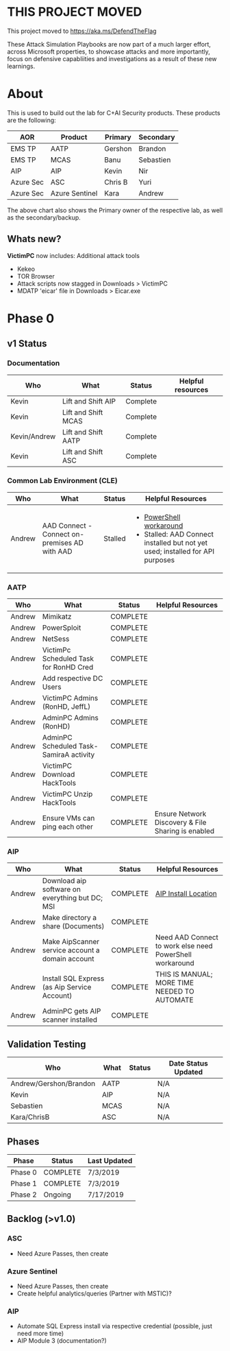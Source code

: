 # THIS PROJECT MOVED
This project moved to https://aka.ms/DefendTheFlag

These Attack Simulation Playbooks are now part of a much larger effort, across Microsoft properties, to showcase attacks and more importantly, focus on defensive capabliities and investigations as a result of these new learnings.


# About
This is used to build out the lab for C+AI Security products.  These products are the following:

|AOR|Product|Primary|Secondary|
|---|-------|-------|---------|
|EMS TP|AATP|Gershon|Brandon|
|EMS TP|MCAS|Banu|Sebastien|
|AIP| AIP| Kevin| Nir |
|Azure Sec| ASC | Chris B| Yuri|
|Azure Sec | Azure Sentinel|Kara|Andrew|

The above chart also shows the Primary owner of the respective lab, as well as the secondary/backup.

## Whats new?
**VictimPC** now includes:
Additional attack tools
* Kekeo
* TOR Browser
* Attack scripts now stagged in Downloads > VictimPC
* MDATP 'eicar' file in Downloads > Eicar.exe

# Phase 0

## v1 Status

### Documentation
| Who | What | Status | Helpful resources|
|-----|------|--------|------------------|
|Kevin|Lift and Shift AIP| Complete|  |
|Kevin|Lift and Shift MCAS| Complete| |
|Kevin/Andrew|Lift and Shift AATP| Complete| |
|Kevin|Lift and Shift ASC| Complete|  |

### Common Lab Environment (CLE)

| Who | What | Status | Helpful Resources|
|-----|------|--------|------------------|
|Andrew| AAD Connect - Connect on-premises AD with AAD | Stalled | <ul><li>[PowerShell workaround](https://mikecrowley.us/2015/10/11/azure-ad-connect-powershell-cmdlets/)<li>Stalled: AAD Connect installed but not yet used; installed for API purposes |

### AATP
| Who | What | Status | Helpful Resources |
|-----|------|--------|-------------------|
|Andrew|Mimikatz|COMPLETE|                |
|Andrew|PowerSploit|COMPLETE|             |
|Andrew|NetSess|COMPLETE|                 |
|Andrew|VictimPc Scheduled Task for RonHD Cred|COMPLETE| |
|Andrew|Add respective DC Users|COMPLETE| |
|Andrew|VictimPC Admins (RonHD, JeffL) | COMPLETE |
|Andrew|AdminPC Admins (RonHD)|COMPLETE|  |
|Andrew|AdminPC Scheduled Task-SamiraA activity| COMPLETE| |
|Andrew|VictimPC Download HackTools|COMPLETE| |
|Andrew|VictimPC Unzip HackTools|COMPLETE| |
|Andrew|Ensure VMs can ping each other| COMPLETE| Ensure Network Discovery & File Sharing is enabled |

### AIP

| Who | What | Status | Helpful Resources|
|-----|------|--------|------------------|
|Andrew| Download aip software on everything but DC; MSI| COMPLETE | [AIP Install Location](https://download.microsoft.com/download/4/9/1/491251F7-46BA-46EC-B2B5-099155DD3C27/AzInfoProtection_MSI_for_central_deployment.msi)|
|Andrew| Make directory a share (Documents) | COMPLETE | |
|Andrew| Make AipScanner service account a domain account | COMPLETE | Need AAD Connect to work else need PowerShell workaround |
|Andrew| Install SQL Express (as Aip Service Account) | COMPLETE | THIS IS MANUAL; MORE TIME NEEDED TO AUTOMATE |
|Andrew|AdminPC gets AIP scanner installed|COMPLETE| |

## Validation Testing
|Who|What|Status|Date Status Updated
|---|----|------|-------------------|
|Andrew/Gershon/Brandon|AATP|  |N/A|
|Kevin|AIP| |N/A|
|Sebastien|MCAS| |N/A|
|Kara/ChrisB|ASC| |N/A|

## Phases
|Phase|Status|Last Updated|
|-----|------|------------|
|Phase 0|COMPLETE| 7/3/2019 |
|Phase 1|COMPLETE| 7/3/2019 |
|Phase 2|Ongoing| 7/17/2019 |

## Backlog (>v1.0)

### ASC
* Need Azure Passes, then create

### Azure Sentinel
* Need Azure Passes, then create
* Create helpful analytics/queries (Partner with MSTIC)?

### AIP
* Automate SQL Express install via respective credential (possible, just need more time)
* AIP Module 3 (documentation?)
